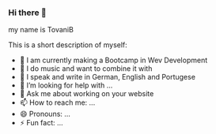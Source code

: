 ### Hi there 👋


my name is TovaniB

This is a short description of myself:

- 🔭 I am currently making a Bootcamp in Wev Development
- 🌱 I do music and want to combine it with 
- 👯 I speak and write in German, English and Portugese
- 🤔 I’m looking for help with ...
- 💬 Ask me about working on your website
- 📫 How to reach me: ...
- 😄 Pronouns: ...
- ⚡ Fun fact: ...

